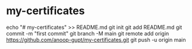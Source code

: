 # my-certificates
echo "# my-certificates" >> README.md
git init
git add README.md
git commit -m "first commit"
git branch -M main
git remote add origin https://github.com/anoop-gupt/my-certificates.git
git push -u origin main
